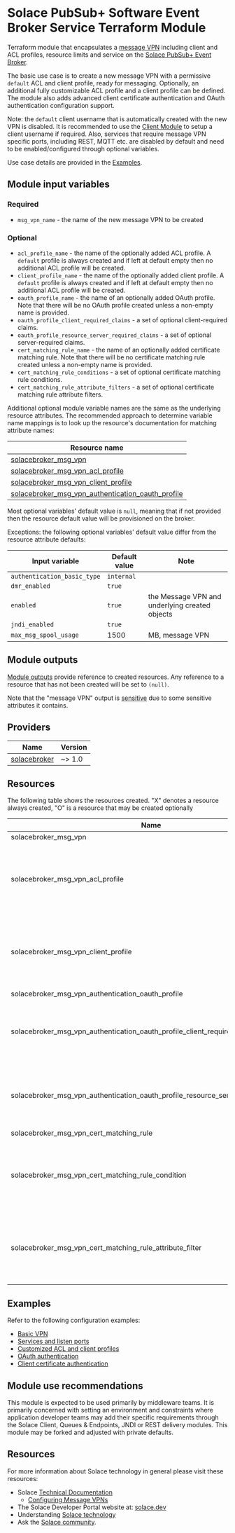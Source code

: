 # Solace PubSub+ Software Event Broker Service Terraform Module

Terraform module that encapsulates a [message VPN](https://docs.solace.com/Features/VPN/Managing-Message-VPNs.htm) including client and ACL profiles, resource limits and service on the [Solace PubSub+ Event Broker](https://solace.com/products/event-broker/).

The basic use case is to create a new message VPN with a permissive `default` ACL and client profile, ready for messaging. Optionally, an additional fully customizable ACL profile and a client profile can be defined. The module also adds advanced client certificate authentication and OAuth authentication configuration support.

Note: the `default` client username that is automatically created with the new VPN is disabled. It is recommended to use the [Client Module](https://registry.terraform.io/modules/SolceProducts/client/solacebroker/latest) to setup a client username if required. Also, services that require message VPN specific ports, including REST, MQTT etc. are disabled by default and need to be enabled/configured through optional variables.

Use case details are provided in the [Examples](#examples).

## Module input variables

### Required

* `msg_vpn_name` - the name of the new message VPN to be created

### Optional

* `acl_profile_name` - the name of the optionally added ACL profile. A `default` profile is always created and if left at default empty then no additional ACL profile will be created.
* `client_profile_name` - the name of the optionally added client profile. A `default` profile is always created and if left at default empty then no additional ACL profile will be created.
* `oauth_profile_name` - the name of an optionally added OAuth profile. Note that there will be no OAuth profile created unless a non-empty name is provided.
* `oauth_profile_client_required_claims` - a set of optional client-required claims.
* `oauth_profile_resource_server_required_claims` - a set of optional server-required claims.
* `cert_matching_rule_name` - the name of an optionally added certificate matching rule. Note that there will be no certificate matching rule created unless a non-empty name is provided.
* `cert_matching_rule_conditions` - a set of optional certificate matching rule conditions.
* `cert_matching_rule_attribute_filters` - a set of optional certificate matching rule attribute filters.

Additional optional module variable names are the same as the underlying resource attributes. The recommended approach to determine variable name mappings is to look up the resource's documentation for matching attribute names:

| Resource name |
|---------------|
|[solacebroker_msg_vpn](https://registry.terraform.io/providers/SolaceProducts/solacebroker/latest/docs/resources/msg_vpn#optional)|
|[solacebroker_msg_vpn_acl_profile](https://registry.terraform.io/providers/SolaceProducts/solacebroker/latest/docs/resources/msg_vpn_acl_profile#optional)|
|[solacebroker_msg_vpn_client_profile](https://registry.terraform.io/providers/SolaceProducts/solacebroker/latest/docs/resources/msg_vpn_client_profile#optional)|
|[solacebroker_msg_vpn_authentication_oauth_profile](https://registry.terraform.io/providers/SolaceProducts/solacebroker/latest/docs/resources/msg_vpn_authentication_oauth_profile#optional)|

Most optional variables' default value is `null`, meaning that if not provided then the resource default value will be provisioned on the broker.

Exceptions: the following optional variables' default value differ from the resource attribute defaults:

| Input variable | Default value | Note |
|----------------|---------------|------|
| `authentication_basic_type` | `internal` |
| `dmr_enabled` | `true` | 
| `enabled` | `true` | the Message VPN and underlying created objects |
| `jndi_enabled` | `true` |
| `max_msg_spool_usage` | 1500 | MB, message VPN |

## Module outputs

[Module outputs](https://developer.hashicorp.com/terraform/language/values/outputs) provide reference to created resources. Any reference to a resource that has not been created will be set to `(null)`.

Note that the "message VPN" output is [sensitive](https://developer.hashicorp.com/terraform/language/values/outputs#sensitive-suppressing-values-in-cli-output) due to some sensitive attributes it contains.

## Providers

| Name | Version |
|------|---------|
| <a name="provider_solacebroker"></a> [solacebroker](https://registry.terraform.io/providers/SolaceProducts/solacebroker/latest) | ~> 1.0 |

## Resources

The following table shows the resources created. "X" denotes a resource always created, "O" is a resource that may be created optionally

| Name |  | Notes |
|------|------|------|
| solacebroker_msg_vpn | X | |
| solacebroker_msg_vpn_acl_profile | O | This is an additional configurable profile. A default ACL profile is always created |
| solacebroker_msg_vpn_client_profile | O | This is an additional configurable profile. A default client profile is always created |
| solacebroker_msg_vpn_authentication_oauth_profile | O | |
| solacebroker_msg_vpn_authentication_oauth_profile_client_required_claim | O | Requires above OAuth profile and it will be assigned to that |
| solacebroker_msg_vpn_authentication_oauth_profile_resource_server_required_claim | O | Requires above OAuth profile and it will be assigned to that |
| solacebroker_msg_vpn_cert_matching_rule | O | |
| solacebroker_msg_vpn_cert_matching_rule_condition | O | Requires above certification matching rule and it will be assigned to that |
| solacebroker_msg_vpn_cert_matching_rule_attribute_filter | O | Requires above certification matching rule and it will be assigned to that |

## Examples

Refer to the following configuration examples:

- [Basic VPN](examples/basic-vpn)
- [Services and listen ports](examples/services-and-listen-ports)
- [Customized ACL and client profiles](examples/customized-acl-and-client-profiles)
- [OAuth authentication](examples/oauth-authentication)
- [Client certificate authentication](examples/client-certificate-authentication)

## Module use recommendations

This module is expected to be used primarily by middleware teams. It is primarily concerned with setting an environment and constraints where application developer teams may add their specific requirements through the Solace Client, Queues & Endpoints, JNDI or REST delivery modules. This module may be forked and adjusted with private defaults.

## Resources

For more information about Solace technology in general please visit these resources:

- Solace [Technical Documentation](https://docs.solace.com/)
    - [Configuring Message VPNs](https://docs.solace.com/Features/VPN/Configuring-VPNs.htm)
- The Solace Developer Portal website at: [solace.dev](//solace.dev/)
- Understanding [Solace technology](//solace.com/products/platform/)
- Ask the [Solace community](//dev.solace.com/community/).
